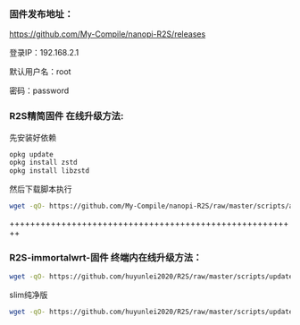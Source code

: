 ### 固件发布地址：
https://github.com/My-Compile/nanopi-R2S/releases

登录IP：192.168.2.1

默认用户名：root

密码：password

### R2S精简固件 在线升级方法:  
先安装好依赖
```bash
opkg update
opkg install zstd
opkg install libzstd
```
然后下载脚本执行
```bash
wget -qO- https://github.com/My-Compile/nanopi-R2S/raw/master/scripts/autoupdate.sh | sh
```

++++++++++++++++++++++++++++++++++++++++++++++++++++++++


### R2S-immortalwrt-固件 终端内在线升级方法： 

```bash
wget -qO- https://github.com/huyunlei2020/R2S/raw/master/scripts/update.sh | sh
```

slim纯净版

```bash
wget -qO- https://github.com/huyunlei2020/R2S/raw/master/scripts/update.sh | ver=-slim sh
```
